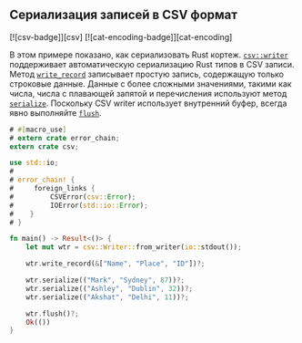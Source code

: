## Сериализация записей в CSV формат

[![csv-badge]][csv] [![cat-encoding-badge]][cat-encoding]

В этом примере показано, как сериализовать Rust кортеж. [`csv::writer`](https://docs.rs/csv/*/csv/struct.Writer.html) поддерживает автоматическую сериализацию Rust типов в CSV записи. Метод [`write_record`](https://docs.rs/csv/*/csv/struct.Writer.html#method.write_record) записывает простую запись, содержащую только строковые данные. Данные с более сложными значениями, такими как числа, числа с плавающей запятой и перечисления используют метод [`serialize`](https://docs.rs/csv/*/csv/struct.Writer.html#method.serialize). Поскольку CSV writer использует внутренний буфер, всегда явно выполняйте [`flush`](https://docs.rs/csv/*/csv/struct.Writer.html#method.flush).

```rust
# #[macro_use]
# extern crate error_chain;
extern crate csv;

use std::io;
#
# error_chain! {
#     foreign_links {
#         CSVError(csv::Error);
#         IOError(std::io::Error);
#    }
# }

fn main() -> Result<()> {
    let mut wtr = csv::Writer::from_writer(io::stdout());

    wtr.write_record(&["Name", "Place", "ID"])?;

    wtr.serialize(("Mark", "Sydney", 87))?;
    wtr.serialize(("Ashley", "Dublin", 32))?;
    wtr.serialize(("Akshat", "Delhi", 11))?;

    wtr.flush()?;
    Ok(())
}
```


